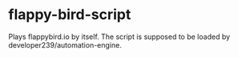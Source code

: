 # flappy-bird-script
Plays flappybird.io by itself. The script is supposed to be loaded by developer239/automation-engine.
